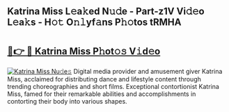 ## Katrina Miss L𝚎a𝚔ed N𝚞𝚍e - Part-z1V Vi𝚍𝚎o L𝚎a𝚔s - H𝚘𝚝 O𝚗𝚕yf𝚊ns P𝚑𝚘tos tRMHA

# <h2><a href="http://kfe9sxr.oniu.top/?m=Katrina+Miss">🔗👉 🔴 Katrina Miss P𝚑ot𝚘𝚜 V𝚒d𝚎o</a></h2>

[![Katrina Miss Nu𝚍e𝚜](https://i.imgur.com/0qMVB7G.gif)](http://kfe9sxr.oniu.top/?m=Katrina+Miss)
Digital media provider and amusement giver Katrina Miss, acclaimed for distributing dance and lifestyle content through trending choreographies and short films. Exceptional contortionist Katrina Miss, famed for their remarkable abilities and accomplishments in contorting their body into various shapes.  
